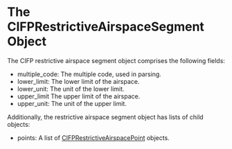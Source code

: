 # The CIFPRestrictiveAirspaceSegment Object

The CIFP restrictive airspace segment object comprises the following fields:

- multiple_code: The multiple code, used in parsing.
- lower_limit: The lower limit of the airspace.
- lower_unit: The unit of the lower limit.
- upper_limit The upper limit of the airspace.
- upper_unit: The unit of the upper limit.

Additionally, the restrictive airspace segment object has lists of child objects:

- points: A list of [CIFPRestrictiveAirspacePoint](./CIFPRestrictiveAirspacePoint.md) objects.
